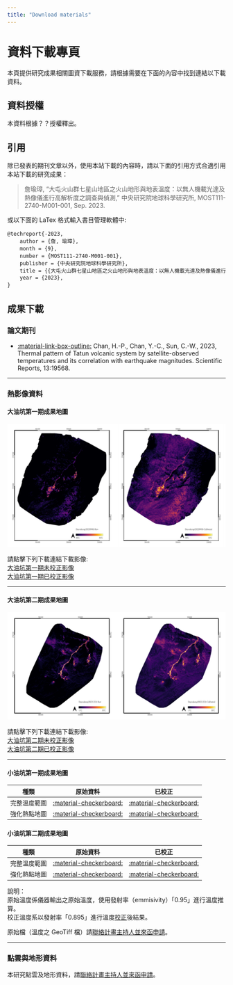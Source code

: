 ```yaml
---
title: "Download materials"
---
```

# 資料下載專頁  
本頁提供研究成果相關圖資下載服務，請根據需要在下面的內容中找到連結以下載資料。
  
## 資料授權  
本資料根據？？授權釋出。  
  
## 引用  
除已發表的期刊文章以外，使用本站下載的內容時，請以下面的引用方式合適引用本站下載的研究成果：  
  
> 詹瑜璋, “大屯火山群七星山地區之火山地形與地表溫度：以無人機載光達及熱像儀進行高解析度之調查與偵測,” 中央研究院地球科學研究所, MOST111-2740-M001-001, Sep. 2023.  
  
或以下面的 LaTex 格式輸入書目管理軟體中:  
  
```latex
@techreport{-2023,
	author = {詹, 瑜璋},
	month = {9},
	number = {MOST111-2740-M001-001},
	publisher = {中央研究院地球科學研究所},
	title = {{大屯火山群七星山地區之火山地形與地表溫度：以無人機載光達及熱像儀進行高解析度之調查與偵測}},
	year = {2023},
}
```  
  
## 成果下載  
###  論文期刊  
* [:material-link-box-outline:](https://doi.org/10.1038/s41598-023-47048-1) Chan, H.-P., Chan, Y.-C., Sun, C.-W., 2023, Thermal pattern of Tatun volcanic system by satellite-observed temperatures and its correlation with earthquake magnitudes. Scientific Reports, 13:19568. 

***  
  
###  熱影像資料   
#### 大油坑第一期成果地圖 
   
 ![大油坑第一期影像成果](./TVG_DataDownload_DYK20220908.jpg)

請點擊下列下載連結下載影像:  
[大油坑第一期未校正影像]()  
[大油坑第一期已校正影像]()    
  
 *** 
   
#### 大油坑第二期成果地圖   
    
 ![大油坑第二期影像成果](./TVG_DataDownload_DYK20221222.jpg)

請點擊下列下載連結下載影像:  
[大油坑第二期未校正影像]()  
[大油坑第二期已校正影像]()    
  
***

#### 小油坑第一期成果地圖    
   
|種類|原始資料|已校正|
|:---:|:---:|:---:|
|完整溫度範圍|[:material-checkerboard:]()|[:material-checkerboard:]()|
|強化熱點地圖|[:material-checkerboard:]()|[:material-checkerboard:]()|
  
#### 小油坑第二期成果地圖    
   
|種類|原始資料|已校正|
|:---:|:---:|:---:|
|完整溫度範圍|[:material-checkerboard:]()|[:material-checkerboard:]()|
|強化熱點地圖|[:material-checkerboard:]()|[:material-checkerboard:]()|


說明：  
原始溫度係儀器輸出之原始溫度，使用發射率（emmisivity）「0.95」進行溫度推算。  
校正溫度系以發射率「0.895」進行溫度[校正](https://en.wikipedia.org/wiki/Stefan%E2%80%93Boltzmann_law)後結果。  
  
原始檔（溫度之 GeoTiff 檔）請[聯絡計畫主持人並來函申請](mailto:yuchang@earth.sinica.edu.tw)。  
  
***  

### 點雲與地形資料
本研究點雲及地形資料，請[聯絡計畫主持人並來函申請](mailto:yuchang@earth.sinica.edu.tw)。 
  